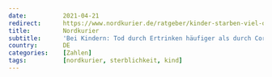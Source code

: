 ```yaml
---
date:          2021-04-21
redirect:      https://www.nordkurier.de/ratgeber/kinder-starben-viel-oefter-an-grippe-als-an-corona-2143224204.html
title:         Nordkurier
subtitle:      'Bei Kindern: Tod durch Ertrinken häufiger als durch Corona'
country:       DE
categories:    [Zahlen]
tags:          [nordkurier, sterblichkeit, kind]
---
```

